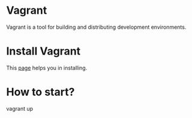 # Vagrant

Vagrant is a tool for building and distributing development environments.

# Install Vagrant

This [page](https://www.vagrantup.com/docs/installation/source.html) helps you in installing.

# How to start?

vagrant up
